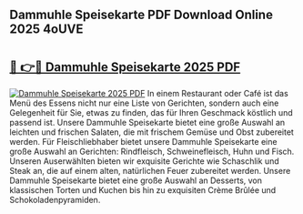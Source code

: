 ## Dammuhle Speisekarte PDF Download Online 2025 4oUVE

# <h2><a href="http://gc6k6f.nevu.top/?p=Dammuhle+Speisekarte">🔗 👉🔴 Dammuhle Speisekarte 2025 PDF</a></h2>

[![Dammuhle Speisekarte 2025 PDF](https://i.imgur.com/dBaPXMq.png)](http://gc6k6f.nevu.top/?p=Dammuhle+Speisekarte)
In einem Restaurant oder Café ist das Menü des Essens nicht nur eine Liste von Gerichten, sondern auch eine Gelegenheit für Sie, etwas zu finden, das für Ihren Geschmack köstlich und passend ist. Unsere Dammuhle Speisekarte bietet eine große Auswahl an leichten und frischen Salaten, die mit frischem Gemüse und Obst zubereitet werden. Für Fleischliebhaber bietet unsere Dammuhle Speisekarte eine große Auswahl an Gerichten: Rindfleisch, Schweinefleisch, Huhn und Fisch. Unseren Auserwählten bieten wir exquisite Gerichte wie Schaschlik und Steak an, die auf einem alten, natürlichen Feuer zubereitet werden. Unsere Dammuhle Speisekarte bietet eine große Auswahl an Desserts, von klassischen Torten und Kuchen bis hin zu exquisiten Crème Brûlée und Schokoladenpyramiden.
